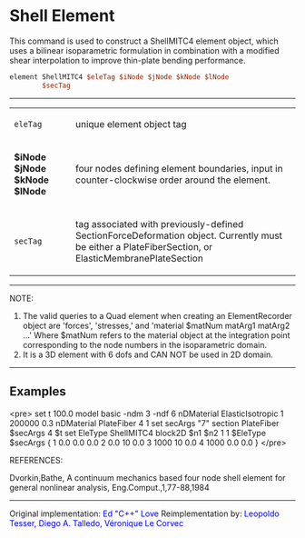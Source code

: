 # Shell Element

<p>This command is used to construct a ShellMITC4 element object, which
uses a bilinear isoparametric formulation in combination with a modified
shear interpolation to improve thin-plate bending performance.</p>

```tcl
element ShellMITC4 $eleTag $iNode $jNode $kNode $lNode
        $secTag
```
<hr />
<table>
<tbody>
<tr class="odd">
<td><code class="parameter-table-variable">eleTag</code></td>
<td><p>unique element object tag</p></td>
</tr>
<tr class="even">
<td><p><strong>$iNode $jNode $kNode $lNode</strong></p></td>
<td><p>four nodes defining element boundaries, input in
counter-clockwise order around the element.</p></td>
</tr>
<tr class="odd">
<td><code class="parameter-table-variable">secTag</code></td>
<td><p>tag associated with previously-defined SectionForceDeformation
object. Currently must be either a PlateFiberSection, or
ElasticMembranePlateSection</p></td>
</tr>
</tbody>
</table>
<hr />
<p>NOTE:</p>
<ol>
<li>The valid queries to a Quad element when creating an ElementRecorder
object are 'forces', 'stresses,' and 'material $matNum matArg1 matArg2
...' Where $matNum refers to the material object at the integration
point corresponding to the node numbers in the isoparametric
domain.</li>
<li>It is a 3D element with 6 dofs and CAN NOT be used in 2D
domain.</li>
</ol>
<hr />

## Examples

<p>&lt;pre&gt; set t 100.0 model basic -ndm 3 -ndf 6 nDMaterial
ElasticIsotropic 1 200000 0.3 nDMaterial PlateFiber 4 1 set secArgs "7"
section PlateFiber $secArgs 4 $t set EleType ShellMITC4 block2D $n1 $n2
1 1 $EleType $secArgs { 1 0.0 0.0 0.0 2 0.0 10 0.0 3 1000 10 0.0 4 1000
0.0 0.0 } &lt;/pre&gt;</p>
<p>REFERENCES:</p>
<p>Dvorkin,Bathe, A continuum mechanics based four node shell element
for general nonlinear analysis, Eng.Comput.,1,77-88,1984</p>
<hr />
<p>Original implementation: <span style="color:blue">Ed "C++"
Love</span> Reimplementation by: <span style="color:blue">
Leopoldo Tesser, Diego A. Talledo, Véronique Le Corvec </span></p>
